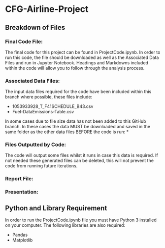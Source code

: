 # CFG-Airline-Project


## Breakdown of Files
### Final Code File:
The final code for this project can be found in ProjectCode.ipynb. In order to run this code, the file should be downloaded as well as the Associated Data Files and run in Jupyter Notebook. Headings and Markdowns included within the code will allow you to follow through the analysis process.   

### Associated Data Files:
The input data files required for the code have been included within this branch where possible, these files include:
* 1053933928_T_F41SCHEDULE_B43.csv
* Fuel-DataEmissions-Table.csv

In some cases due to file size data has not been added to this GitHub branch. In these cases the data MUST be downloaded and saved in the same folder as the other data files BEFORE the code is run:
*
### Files Outputted by Code:
The code will output some files whilst it runs in case this data is required. If not needed these generated files can be deleted, this will not prevent the code from running future iterations. 

### Report File:


### Presentation:


## Python and Library Requirement
In order to run the ProjectCode.ipynb file you must have Python 3 installed on your computer. The following libraries are also required:
* Pandas
* Matplotlib
